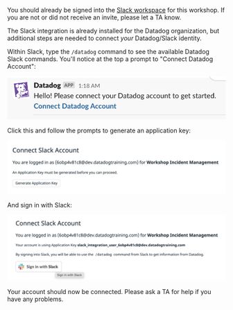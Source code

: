 You should already be signed into the [Slack workspace](https://2021-im-workshop.slack.com/) for this workshop. If you are not or did not receive an invite, please let a TA know.

The Slack integration is already installed for the Datadog organization, but additional steps are needed to connect _your_ Datadog/Slack identity.

Within Slack, type the `/datadog` command to see the available Datadog Slack commands. You'll notice at the top a prompt to "Connect Datadog Account":

![Connect Datadog Account](assets/connect_datadog.png)

Click this and follow the prompts to generate an application key:

![Generate Application Key](assets/generate_key.png)

And sign in with Slack:

![Sign in with Slack](assets/sign_in_slack.png)

Your account should now be connected. Please ask a TA for help if you have any problems.
